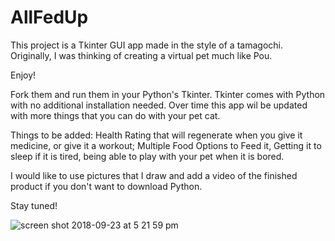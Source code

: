 # AllFedUp
This project is a Tkinter GUI app made in the style of a tamagochi. Originally, I was thinking of creating a virtual pet much like Pou.

Enjoy!

Fork them and run them in your Python's Tkinter. Tkinter comes with Python with no additional installation needed. Over time this app wil be updated with more things that you can do with your pet cat. 

Things to be added: Health Rating that will regenerate when you give it medicine, or give it a workout; Multiple Food Options to Feed it, Getting it to sleep if it is tired, being able to play with your pet when it is bored.

I would like to use pictures that I draw and add a video of the finished product if you don't want to download Python.

Stay tuned!

![screen shot 2018-09-23 at 5 21 59 pm](https://user-images.githubusercontent.com/26418542/45934619-57be1300-bf55-11e8-9a26-f2dda114127b.png)
